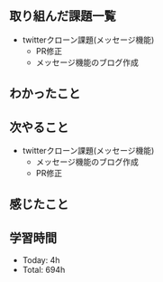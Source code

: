 ## 取り組んだ課題一覧
- twitterクローン課題(メッセージ機能)
    - PR修正
    - メッセージ機能のブログ作成
## わかったこと
## 次やること
-  twitterクローン課題(メッセージ機能)
    - メッセージ機能のブログ作成
    - PR修正
## 感じたこと
## 学習時間
- Today: 4h
- Total: 694h